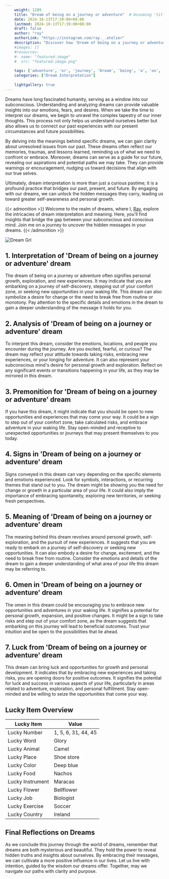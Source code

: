 ```yaml
---
    weight: 1289
    title: "Dream of being on a journey or adventure"  # Assuming 'title' column exists
    date: 2024-10-13T17:39:00+08:00
    lastmod: 2024-10-13T17:39:00+08:00
    draft: false
    author: "ray"
    authorLink: "https://instagram.com/ray._.atelier"
    description: "Discover how 'Dream of being on a journey or adventure' can interpret your future and uncover its significant meanings in your life."
    #images: []
    #resources:
    #- name: "featured-image"
    #  src: "featured-image.png"
    
    tags: ['adventure', 'or', 'journey', 'Dream', 'being', 'a', 'on', 'of']
    categories: ["Dream Interpretation"]
    
    lightgallery: true
---
```

    
Dreams have long fascinated humanity, serving as a window into our subconscious. Understanding and analyzing dreams can provide valuable insights into our emotions, fears, and desires. When we take the time to interpret our dreams, we begin to unravel the complex tapestry of our inner thoughts. This process not only helps us understand ourselves better but also allows us to connect our past experiences with our present circumstances and future possibilities.

By delving into the meanings behind specific dreams, we can gain clarity about unresolved issues from our past. These dreams often reflect our memories, traumas, and lessons learned, reminding us of what we need to confront or embrace. Moreover, dreams can serve as a guide for our future, revealing our aspirations and potential paths we may take. They can provide warnings or encouragement, nudging us toward decisions that align with our true selves.

Ultimately, dream interpretation is more than just a curious pastime; it is a profound practice that bridges our past, present, and future. By engaging with our dreams, we can unlock the hidden messages they carry, leading us toward greater self-awareness and personal growth.

{{< admonition >}}
Welcome to the realm of dreams, where I, [Ray](https://instagram.com/ray._.atelier), explore the intricacies of dream interpretation and meaning. Here, you’ll find insights that bridge the gap between your subconscious and conscious mind. Join me on a journey to uncover the hidden messages in your dreams.
{{< /admonition >}}

![Dream Grl](https://cdn.pixabay.com/photo/2017/11/02/03/35/gothic-2910057_1280.jpg "Dream Grl")

## 1. Interpretation of 'Dream of being on a journey or adventure' dream

The dream of being on a journey or adventure often signifies personal growth, exploration, and new experiences. It may indicate that you are embarking on a journey of self-discovery, stepping out of your comfort zone, or seeking new opportunities in your waking life. This dream can also symbolize a desire for change or the need to break free from routine or monotony. Pay attention to the specific details and emotions in the dream to gain a deeper understanding of the message it holds for you.

## 2. Analysis of 'Dream of being on a journey or adventure' dream

To interpret this dream, consider the emotions, locations, and people you encounter during the journey. Are you excited, fearful, or curious? The dream may reflect your attitude towards taking risks, embracing new experiences, or your longing for adventure. It can also represent your subconscious mind's desire for personal growth and exploration. Reflect on any significant events or transitions happening in your life, as they may be mirrored in this dream.

## 3. Premonition for 'Dream of being on a journey or adventure' dream

If you have this dream, it might indicate that you should be open to new opportunities and experiences that may come your way. It could be a sign to step out of your comfort zone, take calculated risks, and embrace adventure in your waking life. Stay open-minded and receptive to unexpected opportunities or journeys that may present themselves to you today.

## 4. Signs in 'Dream of being on a journey or adventure' dream

Signs conveyed in this dream can vary depending on the specific elements and emotions experienced. Look for symbols, interactions, or recurring themes that stand out to you. The dream might be showing you the need for change or growth in a particular area of your life. It could also imply the importance of embracing spontaneity, exploring new territories, or seeking fresh perspectives.

## 5. Meaning of 'Dream of being on a journey or adventure' dream

The meaning behind this dream revolves around personal growth, self-exploration, and the pursuit of new experiences. It suggests that you are ready to embark on a journey of self-discovery or seeking new opportunities. It can also embody a desire for change, excitement, and the need to break free from routine. Consider the emotions and details of the dream to gain a deeper understanding of what area of your life this dream may be referring to.

## 6. Omen in 'Dream of being on a journey or adventure' dream

The omen in this dream could be encouraging you to embrace new opportunities and adventures in your waking life. It signifies a potential for personal growth, expansion, and positive changes. It might be a sign to take risks and step out of your comfort zone, as the dream suggests that embarking on this journey will lead to beneficial outcomes. Trust your intuition and be open to the possibilities that lie ahead.

## 7. Luck from 'Dream of being on a journey or adventure' dream

This dream can bring luck and opportunities for growth and personal development. It indicates that by embracing new experiences and taking risks, you are opening doors for positive outcomes. It signifies the potential for luck and success in various aspects of your life, particularly in areas related to adventure, exploration, and personal fulfillment. Stay open-minded and be willing to seize the opportunities that come your way.

## Lucky Item Overview
| Lucky Item          | Value              |
|---------------|--------------------|
| Lucky Number        | 1, 5, 6, 31, 44, 45  |
| Lucky Word          | Glory |
| Lucky Animal        | Camel |
| Lucky Place         | Shoe store     |
| Lucky Color         | Deep blue     |
| Lucky Food          | Nachos      |
| Lucky Instrument    | Maracas |
| Lucky Flower        | Bellflower    |
| Lucky Job           | Biologist       |
| Lucky Exercise      | Soccer  |
| Lucky Country       | Ireland    |


##  Final Reflections on Dreams

As we conclude this journey through the world of dreams, remember that dreams are both mysterious and beautiful. They hold the power to reveal hidden truths and insights about ourselves. By embracing their messages, we can cultivate a more positive influence in our lives. Let us live with intention, guided by the wisdom our dreams offer. Together, may we navigate our paths with clarity and purpose.

